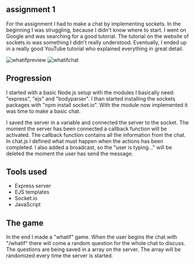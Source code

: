 ## assignment 1
For the assignment I had to make a chat by implementing sockets. In the beginning I was struggling, because I didn't know where to start. I went on Google and was searching for a good tutorial. The tutorial on the website of sockets.io was something I didn't really understood. Eventually, I ended up in a really good YouTube tutorial who explained everything in great detail.

![whatifpreview]
![whatifchat]

## Progression
I started with a basic Node.js setup with the modules I basically need: "express", "ejs" and "bodyparser". I than started installing the sockets packages with "npm install socket.io". With the module now implemented it was time to make a basic chat.

I saved the server in a variable and connected the server to the socket. The moment the server has been connected a callback function will be activated. The callback function contains all the information from the chat. In chat.js I defined what must happen when the actions has been completed. I also added a broadcast, so the "user is typing..." will be deleted the moment the user has send the message.

## Tools used
* Express server
* EJS templates
* Socket.io
* JavaScript

## The game
In the end I made a "whatif" game. When the user begins the chat with "/whatif" there will come a random question for the whole chat to discuss. The questions are being saved in a array on the server. The array will be randomized every time the server is started.


[whatifpreview]: whatifpreview.jpg
[whatifchat]: whatifchat.jpg
